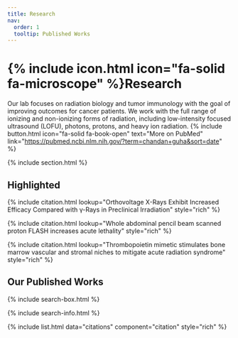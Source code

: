 ```yaml
---
title: Research
nav:
  order: 1
  tooltip: Published Works
---
```


# {% include icon.html icon="fa-solid fa-microscope" %}Research

Our lab focuses on radiation biology and tumor immunology with the goal of improving outcomes for cancer patients. We work with the full range of ionizing and non-ionizing forms of radiation, including low-intensity focused ultrasound (LOFU), photons, protons, and heavy ion radiation. 
{% include button.html icon="fa-solid fa-book-open" text="More on PubMed" link="https://pubmed.ncbi.nlm.nih.gov/?term=chandan+guha&sort=date" %} 

{% include section.html %}

## Highlighted

{% include citation.html lookup="Orthovoltage X-Rays Exhibit Increased Efficacy Compared with γ-Rays in Preclinical Irradiation" style="rich" %}

{% include citation.html lookup="Whole abdominal pencil beam scanned proton FLASH increases acute lethality" style="rich" %}

{% include citation.html lookup="Thrombopoietin mimetic stimulates bone marrow vascular and stromal niches to mitigate acute radiation syndrome" style="rich" %}

## Our Published Works

{% include search-box.html %}

{% include search-info.html %}

{% include list.html data="citations" component="citation" style="rich" %}
